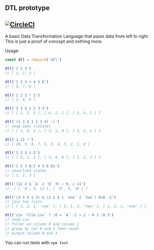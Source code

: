 
## DTL prototype
[![CircleCI](https://circleci.com/gh/pcornier/dtl.svg?style=svg)](https://circleci.com/gh/pcornier/dtl)
---

A basic Data Transformation Language that pipes data from left to right. This is just a proof of concept and nothing more.

Usage:

```js
const dtl = require('dtl')

dtl('1 2 3')
// [ 1, 2, 3 ]

dtl('1 2 3 + 4 5 6')
// [ 5, 7, 9 ]

dtl('1 2 3 * 2')
// [ 2, 4, 6 ]

dtl('3 3 $ 1 2 3 4')
// [ [ 1, 2, 3 ], [ 4, 1, 2 ], [ 3, 4, 1 ] ]

dtl('(3 3 $ 1 2 3 4) :|')
// swap axes (rotate)
// [ [ 1, 4, 3 ], [ 2, 1, 4 ], [ 3, 2, 1 ] ]

dtl('i.11 !')
// [ 10, 9, 8, 7, 6, 5, 4, 3, 2, 1, 0 ]

dtl('3 3 $ i.5')
// [ [ 0, 1, 2 ], [ 3, 4, 0 ], [ 1, 2, 3 ] ]

dtl('1 2 3 @:1 4 5 6 @1')
// save/load states
// [ 1, 2, 3 ]

dtl('(12 2 $ `A` 2 `B` 3) ~ 0, c s1')
//  [ [ 'A', 6, 12 ], [ 'B', 6, 18 ] ]

dtl('(3 3 $ 1 2) & (2 2 $ 1 `one` 2 `two`) 0=0 :1')
// join two lists
// [ [ 1, 2, 1, 'one' ], [ 2, 1, 2, 'two' ], [ 1, 2, 1, 'one' ] ]

dtl('csv `file.csv` ? :0 = `A` :1 > 2 ~ 0 1 :0.3')
// load csv
// filter on column 0 and column 1
// group by col 0 and 1 then count
// output column 0 and 3
```

You can run tests with `npm test`